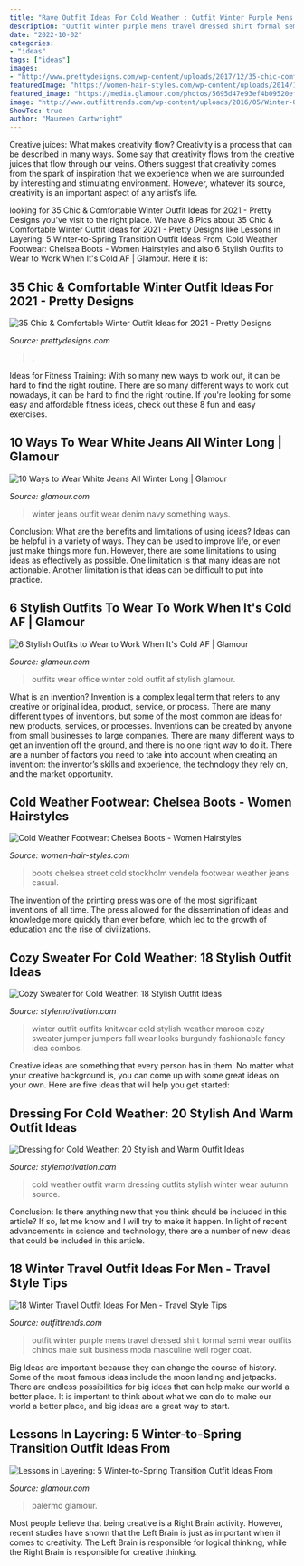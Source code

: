 ```yaml
---
title: "Rave Outfit Ideas For Cold Weather : Outfit Winter Purple Mens Travel Dressed Shirt Formal Semi Wear Outfits Chinos Male Suit Business Moda Masculine Well Roger Coat"
description: "Outfit winter purple mens travel dressed shirt formal semi wear outfits chinos male suit business moda masculine well roger coat"
date: "2022-10-02"
categories:
- "ideas"
tags: ["ideas"]
images:
- "http://www.prettydesigns.com/wp-content/uploads/2017/12/35-chic-comfortable-winter-outfit-ideas-for-2018.png"
featuredImage: "https://women-hair-styles.com/wp-content/uploads/2014/11/streetstyle6290-web.jpg"
featured_image: "https://media.glamour.com/photos/5695d47e93ef4b09520efb28/master/pass/fashion-2014-03-olivia-palermo-chloe-paris-fashion-week-layering-outfit-ideas-main.jpg"
image: "http://www.outfittrends.com/wp-content/uploads/2016/05/Winter-Outfit10.jpg"
ShowToc: true
author: "Maureen Cartwright"
---
```



Creative juices: What makes creativity flow?
Creativity is a process that can be described in many ways. Some say that creativity flows from the creative juices that flow through our veins. Others suggest that creativity comes from the spark of inspiration that we experience when we are surrounded by interesting and stimulating environment. However, whatever its source, creativity is an important aspect of any artist’s life.

	

		
looking for 35 Chic &amp; Comfortable Winter Outfit Ideas for 2021 - Pretty Designs you've visit to the right place. We have 8 Pics about 35 Chic &amp; Comfortable Winter Outfit Ideas for 2021 - Pretty Designs like Lessons in Layering: 5 Winter-to-Spring Transition Outfit Ideas From, Cold Weather Footwear: Chelsea Boots - Women Hairstyles and also 6 Stylish Outfits to Wear to Work When It&#039;s Cold AF | Glamour. Here it is:
		
    
## 35 Chic &amp; Comfortable Winter Outfit Ideas For 2021 - Pretty Designs

<img loading=lazy src="http://www.prettydesigns.com/wp-content/uploads/2017/12/35-chic-comfortable-winter-outfit-ideas-for-2018.png" onerror="this.onerror=null;this.src='https://tse4.mm.bing.net/th?id=OIP.Gyk0pRPqjj_AfSnqtysdBwHaHa&amp;pid=15.1';" alt="35 Chic &amp; Comfortable Winter Outfit Ideas for 2021 - Pretty Designs">

_Source: prettydesigns.com_

>. 

	

Ideas for Fitness Training: With so many new ways to work out, it can be hard to find the right routine.
There are so many different ways to work out nowadays, it can be hard to find the right routine. If you're looking for some easy and affordable fitness ideas, check out these 8 fun and easy exercises.

    
## 10 Ways To Wear White Jeans All Winter Long | Glamour

<img loading=lazy src="https://media.glamour.com/photos/56e1f55b62b398fa64cbd86e/master/pass/fashion-2016-01-winter-white-jeans-something-navy-main.jpg" onerror="this.onerror=null;this.src='https://tse4.mm.bing.net/th?id=OIP.60nvuXKblWPNrto_3_Ce5QHaLH&amp;pid=15.1';" alt="10 Ways to Wear White Jeans All Winter Long | Glamour">

_Source: glamour.com_

>winter jeans outfit wear denim navy something ways. 

	

Conclusion: What are the benefits and limitations of using ideas?
Ideas can be helpful in a variety of ways. They can be used to improve life, or even just make things more fun. However, there are some limitations to using ideas as effectively as possible. One limitation is that many ideas are not actionable. Another limitation is that ideas can be difficult to put into practice.

    
## 6 Stylish Outfits To Wear To Work When It&#039;s Cold AF | Glamour

<img loading=lazy src="https://media.glamour.com/photos/585b0507d7d207db1cc8061b/master/h_1025,c_limit/winter-office-outfits-2.jpeg" onerror="this.onerror=null;this.src='https://tse2.mm.bing.net/th?id=OIP.0lzHaER7aNLUd0JxsdZh-QHaLH&amp;pid=15.1';" alt="6 Stylish Outfits to Wear to Work When It&#039;s Cold AF | Glamour">

_Source: glamour.com_

>outfits wear office winter cold outfit af stylish glamour. 

	

What is an invention?
Invention is a complex legal term that refers to any creative or original idea, product, service, or process. There are many different types of inventions, but some of the most common are ideas for new products, services, or processes. Inventions can be created by anyone from small businesses to large companies. There are many different ways to get an invention off the ground, and there is no one right way to do it. There are a number of factors you need to take into account when creating an invention: the inventor’s skills and experience, the technology they rely on, and the market opportunity.

    
## Cold Weather Footwear: Chelsea Boots - Women Hairstyles

<img loading=lazy src="https://women-hair-styles.com/wp-content/uploads/2014/11/streetstyle6290-web.jpg" onerror="this.onerror=null;this.src='https://tse4.mm.bing.net/th?id=OIP.oud1ZAQazVm05AXOKfv8_AHaJ4&amp;pid=15.1';" alt="Cold Weather Footwear: Chelsea Boots - Women Hairstyles">

_Source: women-hair-styles.com_

>boots chelsea street cold stockholm vendela footwear weather jeans casual. 

	

The invention of the printing press was one of the most significant inventions of all time. The press allowed for the dissemination of ideas and knowledge more quickly than ever before, which led to the growth of education and the rise of civilizations.

    
## Cozy Sweater For Cold Weather: 18 Stylish Outfit Ideas

<img loading=lazy src="https://www.stylemotivation.com/wp-content/uploads/2014/01/Cozy-Sweater-for-Cold-Weather-18-Stylish-Outfit-Ideas-12-620x908.jpg" onerror="this.onerror=null;this.src='https://tse2.mm.bing.net/th?id=OIP.-akr4LForcLujRzZpmef3gHaK2&amp;pid=15.1';" alt="Cozy Sweater for Cold Weather: 18 Stylish Outfit Ideas">

_Source: stylemotivation.com_

>winter outfit outfits knitwear cold stylish weather maroon cozy sweater jumper jumpers fall wear looks burgundy fashionable fancy idea combos. 

	

Creative ideas are something that every person has in them. No matter what your creative background is, you can come up with some great ideas on your own. Here are five ideas that will help you get started: 

    
## Dressing For Cold Weather: 20 Stylish And Warm Outfit Ideas

<img loading=lazy src="https://www.stylemotivation.com/wp-content/uploads/2014/02/Dressing-for-Cold-Weather-20-Stylish-and-Warm-Outfit-Ideas-1-620x930.png" onerror="this.onerror=null;this.src='https://tse4.mm.bing.net/th?id=OIP.OrX16bWhpGIbbDkWTKqkvQHaLH&amp;pid=15.1';" alt="Dressing for Cold Weather: 20 Stylish and Warm Outfit Ideas">

_Source: stylemotivation.com_

>cold weather outfit warm dressing outfits stylish winter wear autumn source. 

	

Conclusion: Is there anything new that you think should be included in this article? If so, let me know and I will try to make it happen.
In light of recent advancements in science and technology, there are a number of new ideas that could be included in this article.

    
## 18 Winter Travel Outfit Ideas For Men - Travel Style Tips

<img loading=lazy src="http://www.outfittrends.com/wp-content/uploads/2016/05/Winter-Outfit10.jpg" onerror="this.onerror=null;this.src='https://tse1.mm.bing.net/th?id=OIP.wu7BETQa5ctEhkQzV_Cl8wHaRN&amp;pid=15.1';" alt="18 Winter Travel Outfit Ideas For Men - Travel Style Tips">

_Source: outfittrends.com_

>outfit winter purple mens travel dressed shirt formal semi wear outfits chinos male suit business moda masculine well roger coat. 

	

Big Ideas are important because they can change the course of history. Some of the most famous ideas include the moon landing and jetpacks. There are endless possibilities for big ideas that can help make our world a better place. It is important to think about what we can do to make our world a better place, and big ideas are a great way to start.

    
## Lessons In Layering: 5 Winter-to-Spring Transition Outfit Ideas From

<img loading=lazy src="https://media.glamour.com/photos/5695d47e93ef4b09520efb28/master/pass/fashion-2014-03-olivia-palermo-chloe-paris-fashion-week-layering-outfit-ideas-main.jpg" onerror="this.onerror=null;this.src='https://tse4.mm.bing.net/th?id=OIP.E5RaCWerKc7NOFPy_K1COwHaLH&amp;pid=15.1';" alt="Lessons in Layering: 5 Winter-to-Spring Transition Outfit Ideas From">

_Source: glamour.com_

>palermo glamour. 

	

Most people believe that being creative is a Right Brain activity. However, recent studies have shown that the Left Brain is just as important when it comes to creativity. The Left Brain is responsible for logical thinking, while the Right Brain is responsible for creative thinking.

